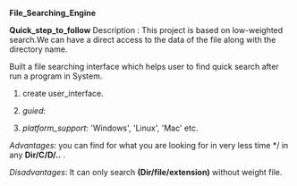  **File_Searching_Engine**


**Quick_step_to_follow**
Description : This project is based on low-weighted search.We can have a direct access to the data of the file along with the directory name.

Built a file searching interface which helps user to find quick search after run a program in System. 

1. create user_interface. 
2.  *guied*: <a hreaf="http://www.yedit.com/document-management-collaboration/406-user-interface.html"></a>

3. *platform_support*: 'Windows', 'Linux', 'Mac'  etc.

*Advantages*: you can find for  what you are looking for in very less time */ in any **Dir/C/D/..** .

*Disadvantages*: It can only search **(Dir/file/extension)** without weight file. 

